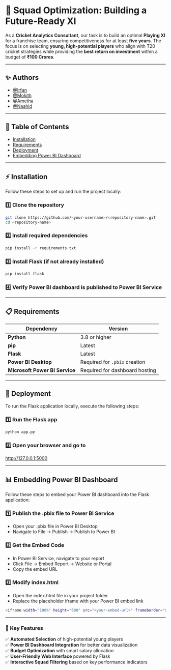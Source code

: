 # 🏏 Squad Optimization: Building a Future-Ready XI  

As a **Cricket Analytics Consultant**, our task is to build an optimal **Playing XI** for a franchise team, ensuring competitiveness for at least **five years**. The focus is on selecting **young, high-potential players** who align with T20 cricket strategies while providing the **best return on investment** within a budget of **₹100 Crores**.  

---

## ✨ Authors  

- [@Irfan](#)  
- [@Mokith](#)  
- [@Ametha](#)  
- [@Naahid](#)  

---

## 📌 Table of Contents  

- [Installation](#installation)  
- [Requirements](#requirements)  
- [Deployment](#deployment)  
- [Embedding Power BI Dashboard](#embedding-power-bi-dashboard)

---

## ⚡ Installation  

Follow these steps to set up and run the project locally:  

### 1️⃣ Clone the repository  

```bash
git clone https://github.com/<your-username>/<repository-name>.git
cd <repository-name>
```

### 2️⃣ Install required dependencies

```bash
pip install -r requirements.txt
```

### 3️⃣ Install Flask (if not already installed)

```bash
pip install flask
```

### 4️⃣ Verify Power BI dashboard is published to Power BI Service

---

## 📋 Requirements 

| Dependency                  | Version                         |
|-----------------------------|---------------------------------|
| **Python**                  | 3.8 or higher                   |
| **pip**                     | Latest                          |
| **Flask**                   | Latest                          |
| **Power BI Desktop**         | Required for `.pbix` creation  |
| **Microsoft Power BI Service** | Required for dashboard hosting |

---

## 🚀 Deployment 

To run the Flask application locally, execute the following steps:

### 1️⃣ Run the Flask app

```bash
python app.py
```

### 2️⃣ Open your browser and go to
http://127.0.0.1:5000

---

## 📊 Embedding Power BI Dashboard

Follow these steps to embed your Power BI dashboard into the Flask application:

### 1️⃣ Publish the .pbix file to Power BI Service
- Open your .pbix file in Power BI Desktop
- Navigate to File → Publish → Publish to Power BI
### 2️⃣ Get the Embed Code
- In Power BI Service, navigate to your report
- Click File → Embed Report → Website or Portal
- Copy the embed URL
### 3️⃣ Modify index.html
- Open the index.html file in your project folder
- Replace the placeholder iframe with your Power BI embed link

```bash
<iframe width="100%" height="600" src="<your-embed-url>" frameborder="0" allowFullScreen="true"></iframe>
```

---

### 🎯 Key Features  

✅ **Automated Selection** of high-potential young players  
✅ **Power BI Dashboard Integration** for better data visualization  
✅ **Budget Optimization** with smart salary allocation  
✅ **User-Friendly Web Interface** powered by Flask  
✅ **Interactive Squad Filtering** based on key performance indicators  

